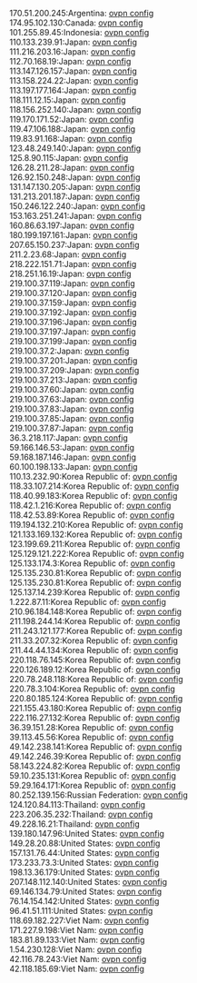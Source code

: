 170.51.200.245:Argentina: [ovpn config](vpn/170_51_200_245.ovpn)  
174.95.102.130:Canada: [ovpn config](vpn/174_95_102_130.ovpn)  
101.255.89.45:Indonesia: [ovpn config](vpn/101_255_89_45.ovpn)  
110.133.239.91:Japan: [ovpn config](vpn/110_133_239_91.ovpn)  
111.216.203.16:Japan: [ovpn config](vpn/111_216_203_16.ovpn)  
112.70.168.19:Japan: [ovpn config](vpn/112_70_168_19.ovpn)  
113.147.126.157:Japan: [ovpn config](vpn/113_147_126_157.ovpn)  
113.158.224.22:Japan: [ovpn config](vpn/113_158_224_22.ovpn)  
113.197.177.164:Japan: [ovpn config](vpn/113_197_177_164.ovpn)  
118.111.12.15:Japan: [ovpn config](vpn/118_111_12_15.ovpn)  
118.156.252.140:Japan: [ovpn config](vpn/118_156_252_140.ovpn)  
119.170.171.52:Japan: [ovpn config](vpn/119_170_171_52.ovpn)  
119.47.106.188:Japan: [ovpn config](vpn/119_47_106_188.ovpn)  
119.83.91.168:Japan: [ovpn config](vpn/119_83_91_168.ovpn)  
123.48.249.140:Japan: [ovpn config](vpn/123_48_249_140.ovpn)  
125.8.90.115:Japan: [ovpn config](vpn/125_8_90_115.ovpn)  
126.28.211.28:Japan: [ovpn config](vpn/126_28_211_28.ovpn)  
126.92.150.248:Japan: [ovpn config](vpn/126_92_150_248.ovpn)  
131.147.130.205:Japan: [ovpn config](vpn/131_147_130_205.ovpn)  
131.213.201.187:Japan: [ovpn config](vpn/131_213_201_187.ovpn)  
150.246.122.240:Japan: [ovpn config](vpn/150_246_122_240.ovpn)  
153.163.251.241:Japan: [ovpn config](vpn/153_163_251_241.ovpn)  
160.86.63.197:Japan: [ovpn config](vpn/160_86_63_197.ovpn)  
180.199.197.161:Japan: [ovpn config](vpn/180_199_197_161.ovpn)  
207.65.150.237:Japan: [ovpn config](vpn/207_65_150_237.ovpn)  
211.2.23.68:Japan: [ovpn config](vpn/211_2_23_68.ovpn)  
218.222.151.71:Japan: [ovpn config](vpn/218_222_151_71.ovpn)  
218.251.16.19:Japan: [ovpn config](vpn/218_251_16_19.ovpn)  
219.100.37.119:Japan: [ovpn config](vpn/219_100_37_119.ovpn)  
219.100.37.120:Japan: [ovpn config](vpn/219_100_37_120.ovpn)  
219.100.37.159:Japan: [ovpn config](vpn/219_100_37_159.ovpn)  
219.100.37.192:Japan: [ovpn config](vpn/219_100_37_192.ovpn)  
219.100.37.196:Japan: [ovpn config](vpn/219_100_37_196.ovpn)  
219.100.37.197:Japan: [ovpn config](vpn/219_100_37_197.ovpn)  
219.100.37.199:Japan: [ovpn config](vpn/219_100_37_199.ovpn)  
219.100.37.2:Japan: [ovpn config](vpn/219_100_37_2.ovpn)  
219.100.37.201:Japan: [ovpn config](vpn/219_100_37_201.ovpn)  
219.100.37.209:Japan: [ovpn config](vpn/219_100_37_209.ovpn)  
219.100.37.213:Japan: [ovpn config](vpn/219_100_37_213.ovpn)  
219.100.37.60:Japan: [ovpn config](vpn/219_100_37_60.ovpn)  
219.100.37.63:Japan: [ovpn config](vpn/219_100_37_63.ovpn)  
219.100.37.83:Japan: [ovpn config](vpn/219_100_37_83.ovpn)  
219.100.37.85:Japan: [ovpn config](vpn/219_100_37_85.ovpn)  
219.100.37.87:Japan: [ovpn config](vpn/219_100_37_87.ovpn)  
36.3.218.117:Japan: [ovpn config](vpn/36_3_218_117.ovpn)  
59.166.146.53:Japan: [ovpn config](vpn/59_166_146_53.ovpn)  
59.168.187.146:Japan: [ovpn config](vpn/59_168_187_146.ovpn)  
60.100.198.133:Japan: [ovpn config](vpn/60_100_198_133.ovpn)  
110.13.232.90:Korea Republic of: [ovpn config](vpn/110_13_232_90.ovpn)  
118.33.107.214:Korea Republic of: [ovpn config](vpn/118_33_107_214.ovpn)  
118.40.99.183:Korea Republic of: [ovpn config](vpn/118_40_99_183.ovpn)  
118.42.1.216:Korea Republic of: [ovpn config](vpn/118_42_1_216.ovpn)  
118.42.53.89:Korea Republic of: [ovpn config](vpn/118_42_53_89.ovpn)  
119.194.132.210:Korea Republic of: [ovpn config](vpn/119_194_132_210.ovpn)  
121.133.169.132:Korea Republic of: [ovpn config](vpn/121_133_169_132.ovpn)  
123.199.69.211:Korea Republic of: [ovpn config](vpn/123_199_69_211.ovpn)  
125.129.121.222:Korea Republic of: [ovpn config](vpn/125_129_121_222.ovpn)  
125.133.174.3:Korea Republic of: [ovpn config](vpn/125_133_174_3.ovpn)  
125.135.230.81:Korea Republic of: [ovpn config](vpn/125_135_230_81.ovpn)  
125.135.230.81:Korea Republic of: [ovpn config](vpn/125_135_230_81.ovpn)  
125.137.14.239:Korea Republic of: [ovpn config](vpn/125_137_14_239.ovpn)  
1.222.87.11:Korea Republic of: [ovpn config](vpn/1_222_87_11.ovpn)  
210.96.184.148:Korea Republic of: [ovpn config](vpn/210_96_184_148.ovpn)  
211.198.244.14:Korea Republic of: [ovpn config](vpn/211_198_244_14.ovpn)  
211.243.121.177:Korea Republic of: [ovpn config](vpn/211_243_121_177.ovpn)  
211.33.207.32:Korea Republic of: [ovpn config](vpn/211_33_207_32.ovpn)  
211.44.44.134:Korea Republic of: [ovpn config](vpn/211_44_44_134.ovpn)  
220.118.76.145:Korea Republic of: [ovpn config](vpn/220_118_76_145.ovpn)  
220.126.189.12:Korea Republic of: [ovpn config](vpn/220_126_189_12.ovpn)  
220.78.248.118:Korea Republic of: [ovpn config](vpn/220_78_248_118.ovpn)  
220.78.3.104:Korea Republic of: [ovpn config](vpn/220_78_3_104.ovpn)  
220.80.185.124:Korea Republic of: [ovpn config](vpn/220_80_185_124.ovpn)  
221.155.43.180:Korea Republic of: [ovpn config](vpn/221_155_43_180.ovpn)  
222.116.27.132:Korea Republic of: [ovpn config](vpn/222_116_27_132.ovpn)  
36.39.151.28:Korea Republic of: [ovpn config](vpn/36_39_151_28.ovpn)  
39.113.45.56:Korea Republic of: [ovpn config](vpn/39_113_45_56.ovpn)  
49.142.238.141:Korea Republic of: [ovpn config](vpn/49_142_238_141.ovpn)  
49.142.246.39:Korea Republic of: [ovpn config](vpn/49_142_246_39.ovpn)  
58.143.224.82:Korea Republic of: [ovpn config](vpn/58_143_224_82.ovpn)  
59.10.235.131:Korea Republic of: [ovpn config](vpn/59_10_235_131.ovpn)  
59.29.164.171:Korea Republic of: [ovpn config](vpn/59_29_164_171.ovpn)  
80.252.139.156:Russian Federation: [ovpn config](vpn/80_252_139_156.ovpn)  
124.120.84.113:Thailand: [ovpn config](vpn/124_120_84_113.ovpn)  
223.206.35.232:Thailand: [ovpn config](vpn/223_206_35_232.ovpn)  
49.228.16.21:Thailand: [ovpn config](vpn/49_228_16_21.ovpn)  
139.180.147.96:United States: [ovpn config](vpn/139_180_147_96.ovpn)  
149.28.20.88:United States: [ovpn config](vpn/149_28_20_88.ovpn)  
157.131.76.44:United States: [ovpn config](vpn/157_131_76_44.ovpn)  
173.233.73.3:United States: [ovpn config](vpn/173_233_73_3.ovpn)  
198.13.36.179:United States: [ovpn config](vpn/198_13_36_179.ovpn)  
207.148.112.140:United States: [ovpn config](vpn/207_148_112_140.ovpn)  
69.146.134.79:United States: [ovpn config](vpn/69_146_134_79.ovpn)  
76.14.154.142:United States: [ovpn config](vpn/76_14_154_142.ovpn)  
96.41.51.111:United States: [ovpn config](vpn/96_41_51_111.ovpn)  
118.69.182.227:Viet Nam: [ovpn config](vpn/118_69_182_227.ovpn)  
171.227.9.198:Viet Nam: [ovpn config](vpn/171_227_9_198.ovpn)  
183.81.89.133:Viet Nam: [ovpn config](vpn/183_81_89_133.ovpn)  
1.54.230.128:Viet Nam: [ovpn config](vpn/1_54_230_128.ovpn)  
42.116.78.243:Viet Nam: [ovpn config](vpn/42_116_78_243.ovpn)  
42.118.185.69:Viet Nam: [ovpn config](vpn/42_118_185_69.ovpn)  
